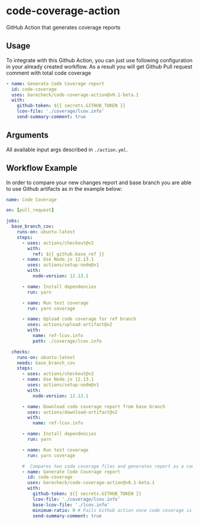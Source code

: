 # code-coverage-action

GitHub Action that generates coverage reports

## Usage

To integrate with this Github Action, you can just use following configuration in your already created workflow. As a result you will get Github Pull request comment with total code coverage

```yml
- name: Generate Code Coverage report
  id: code-coverage
  uses: barecheck/code-coverage-action@v0.1-beta.1
  with:
    github-token: ${{ secrets.GITHUB_TOKEN }}
    lcov-file: './coverage/lcov.info'
    send-summary-comment: true
```

## Arguments

All available input args described in `./action.yml`.

## Workflow Example

In order to compare your new changes report and base branch you are able to use Github artifacts as in the example below:

```yml
name: Code Coverage

on: [pull_request]

jobs:
  base_branch_cov:
    runs-on: ubuntu-latest
    steps:
      - uses: actions/checkout@v2
        with:
          ref: ${{ github.base_ref }}
      - name: Use Node.js 12.13.1
        uses: actions/setup-node@v1
        with:
          node-version: 12.13.1

      - name: Install dependencies
        run: yarn

      - name: Run test coverage
        run: yarn coverage

      - name: Upload code coverage for ref branch
        uses: actions/upload-artifact@v2
        with:
          name: ref-lcov.info
          path: ./coverage/lcov.info

  checks:
    runs-on: ubuntu-latest
    needs: base_branch_cov
    steps:
      - uses: actions/checkout@v2
      - name: Use Node.js 12.13.1
        uses: actions/setup-node@v1
        with:
          node-version: 12.13.1

      - name: Download code coverage report from base branch
        uses: actions/download-artifact@v2
        with:
          name: ref-lcov.info

      - name: Install dependencies
        run: yarn

      - name: Run test coverage
        run: yarn coverage

      #  Compares two code coverage files and generates report as a comment
      - name: Generate Code Coverage report
        id: code-coverage
        uses: barecheck/code-coverage-action@v0.1-beta.1
        with:
          github-token: ${{ secrets.GITHUB_TOKEN }}
          lcov-file: './coverage/lcov.info'
          base-lcov-file: './lcov.info'
          minimum-ratio: 0 # Fails Github action once code coverage is decreasing
          send-summary-comment: true
```
